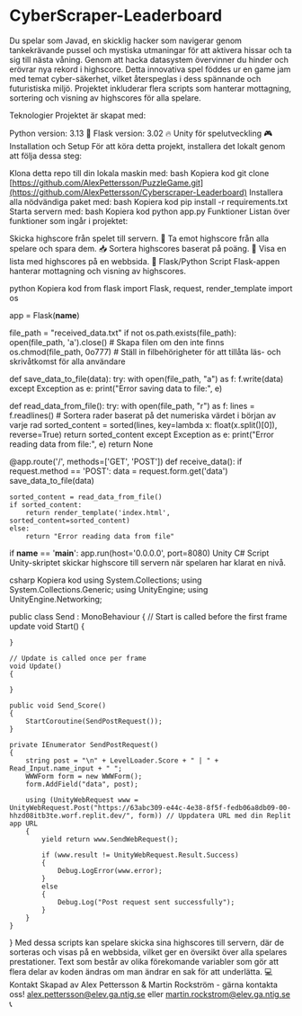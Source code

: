 # CyberScraper-Leaderboard
Du spelar som Javad, en skicklig hacker som navigerar genom tankekrävande pussel och mystiska utmaningar för att aktivera hissar och ta sig till nästa våning. Genom att hacka datasystem övervinner du hinder och erövrar nya rekord i highscore. Detta innovativa spel föddes ur en game jam med temat cyber-säkerhet, vilket återspeglas i dess spännande och futuristiska miljö. Projektet inkluderar flera scripts som hanterar mottagning, sortering och visning av highscores för alla spelare.

Teknologier
Projektet är skapat med:

Python version: 3.13 🐍
Flask version: 3.02 🔥
Unity för spelutveckling 🎮
Installation och Setup
För att köra detta projekt, installera det lokalt genom att följa dessa steg:

Klona detta repo till din lokala maskin med:
bash
Kopiera kod
git clone [https://github.com/AlexPettersson/PuzzleGame.git](https://github.com/AlexPettersson/Cyberscraper-Leaderboard)
Installera alla nödvändiga paket med:
bash
Kopiera kod
pip install -r requirements.txt
Starta servern med:
bash
Kopiera kod
python app.py
Funktioner
Listan över funktioner som ingår i projektet:

Skicka highscore från spelet till servern. 🚀
Ta emot highscore från alla spelare och spara dem. 📥
Sortera highscores baserat på poäng. 🔢
Visa en lista med highscores på en webbsida. 📄
Flask/Python Script
Flask-appen hanterar mottagning och visning av highscores.

python
Kopiera kod
from flask import Flask, request, render_template
import os

app = Flask(__name__)

file_path = "received_data.txt"
if not os.path.exists(file_path):
    open(file_path, 'a').close()  # Skapa filen om den inte finns
os.chmod(file_path, 0o777)  # Ställ in filbehörigheter för att tillåta läs- och skrivåtkomst för alla användare

def save_data_to_file(data):
    try:
        with open(file_path, "a") as f:
            f.write(data)
    except Exception as e:
        print("Error saving data to file:", e)

def read_data_from_file():
    try:
        with open(file_path, "r") as f:
            lines = f.readlines()
            # Sortera rader baserat på det numeriska värdet i början av varje rad
            sorted_content = sorted(lines, key=lambda x: float(x.split()[0]), reverse=True)
            return sorted_content
    except Exception as e:
        print("Error reading data from file:", e)
        return None

@app.route('/', methods=['GET', 'POST'])
def receive_data():
    if request.method == 'POST':
        data = request.form.get('data')
        save_data_to_file(data)

    sorted_content = read_data_from_file()
    if sorted_content:
        return render_template('index.html', sorted_content=sorted_content)
    else:
        return "Error reading data from file"

if __name__ == '__main__':
    app.run(host='0.0.0.0', port=8080)
Unity C# Script
Unity-skriptet skickar highscore till servern när spelaren har klarat en nivå.

csharp
Kopiera kod
using System.Collections;
using System.Collections.Generic;
using UnityEngine;
using UnityEngine.Networking;

public class Send : MonoBehaviour
{
    // Start is called before the first frame update
    void Start()
    {
        
    }

    // Update is called once per frame
    void Update()
    {
        
    }

    public void Send_Score()
    {
        StartCoroutine(SendPostRequest());
    }

    private IEnumerator SendPostRequest()
    {
        string post = "\n" + LevelLoader.Score + " | " + Read_Input.name_input + " ";
        WWWForm form = new WWWForm();
        form.AddField("data", post);
        
        using (UnityWebRequest www = UnityWebRequest.Post("https://63abc309-e44c-4e38-8f5f-fedb06a8db09-00-hhzd08itb3te.worf.replit.dev/", form)) // Uppdatera URL med din Replit app URL
        {
            yield return www.SendWebRequest();

            if (www.result != UnityWebRequest.Result.Success)
            {
                Debug.LogError(www.error);
            }
            else
            {
                Debug.Log("Post request sent successfully");
            }
        }
    }
}
Med dessa scripts kan spelare skicka sina highscores till servern, där de sorteras och visas på en webbsida, vilket ger en översikt över alla spelares prestationer.
Text som består av olika förekomande variabler som gör att flera delar av koden ändras om man ändrar en sak för att underlätta. 💻
Kontakt
Skapad av Alex Pettersson & Martin Rockström - gärna kontakta oss! alex.pettersson@elev.ga.ntig.se eller martin.rockstrom@elev.ga.ntig.se 📞
